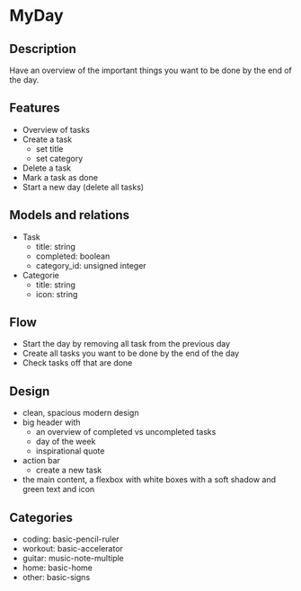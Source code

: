 # MyDay

## Description
Have an overview of the important things you want to be done by the end of the day.

## Features
- Overview of tasks
- Create a task
    - set title
    - set category
- Delete a task
- Mark a task as done
- Start a new day (delete all tasks)

## Models and relations
- Task
    - title: string
    - completed: boolean
    - category_id: unsigned integer
- Categorie
    - title: string
    - icon: string

## Flow
- Start the day by removing all task from the previous day
- Create all tasks you want to be done by the end of the day
- Check tasks off that are done


## Design
- clean, spacious modern design
- big header with
    -  an overview of completed vs uncompleted tasks
    -  day of the week
    -  inspirational quote
-  action bar
    -  create a new task
- the main content, a flexbox with white boxes with a soft shadow and green text and icon

## Categories
- coding: basic-pencil-ruler
- workout: basic-accelerator
- guitar: music-note-multiple
- home: basic-home
- other: basic-signs
